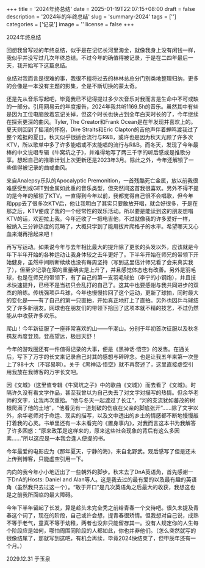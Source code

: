 +++
title = '2024年终总结'
date = 2025-01-19T22:07:15+08:00
draft = false
description = '2024年的年终总结'
slug = 'summary-2024'
tags = ['']
categories = ['记录']
image = ''
license = false
+++

2024年终总结

回想我曾写过的年终总结，似乎是在记忆长河里淘金，就像我身上没有闲钱一样，我似乎并没写过几次年终总结。不过今年的确值得被记录，于是在二四年最后一天，我开始写下这篇总结。

总结对我而言是很难的事，我很不擅将过去的林林总总分门别类地整理归纳，更多的会像是一本没有主题的影集，全是不断切换的蒙太奇。

还是先从音乐写起吧，毕竟我已不记得提过多少次音乐对我而言是生命中不可或缺的一部分。引用网易云的年度报告，2024年我共听1169.5h的音乐。虽然其中有些是因为工位电脑放着忘记关掉，但这个时长也快占到全年白天时长的了，今年继续在探索更深的曲风。Tyler, The Creator和Frank Ocean是在年发现并喜欢上的。夏天则回到了摇滚的怀抱，Dire Straits和Eric Clapton的吉他声伴着蝉鸣渡我过了整个难捱的夏日。秋天似乎很适合流行与R&B，或许也是因为秋天光顾了许多次KTV，所以歌单中多了许多能唱或不太能唱的流行与R&B。而冬天，发现了今年最棒的中文说唱专辑《牛窝坑之子》，并难得地写了两三千字的听后感或是推歌分享。想起自己的推歌计划上次更新还是2023年3月。除此之外，今年还解锁了一些值得被记录的曲或曲风。

来自Analepsy乐队的Apocalyptic Premonition，一首残酷死亡金属，放以前我很难感受到或GET到金属如此重的音乐类型，但突然间这首我很喜欢。另外不得不提的是今年的解锁了KTV。一直得到今年以前，我都觉得自己很不会唱歌，但今年和ppp去了很多次KTV后，他让我明白了其实只要敢放开唱，就会好很多，于是在那之后，KTV便成了我的一个经常性的娱乐活动。所以要是能读到这的朋友想唱KTV的话，欢迎拉上我。今年还收了一把电吉他，不过就像我的许多爱好一样，被纳入三分钟热度的范畴了，大概只学到了能用拔片爬格子的水平。希望哪天又心血来潮再拾起来吧！

再写写运动。如果说今年与去年相比最大的提升除了更长的头发以外，应该就是今年下半年开始的各种运动让我身体较之去年更好了。下半年开始在师兄的带领下开始健身，虽然中间断断续续也没有每周坚持（写到这里估计师兄看了会来真实我了），但至少记录在案的重量确实是上升了，并且感觉体态也有改善。另外是羽毛球，也是在师兄的带领下，有了自己的第一支羽毛球拍（李宁的小钢炮），并且技术快速提升，已经不是当初只会乱打的自己了。这其中也要感谢与我共同进步的双杰的陪练。传统强项乒乓球，今年也慢慢捡回了这个运动，更新了球拍，同时最大的变化是——有了自己的第一只直拍，开始真正地打上了直拍。另外也因乒乓球结交了许多新朋友。网球也在朋友们的带领下拾回了这项本就不精的技艺，不过仍然能从中收获许多欢乐。

爬山！今年新征服了一座非常喜欢的山——午潮山。分别于年初首次征服以及秋冬携友再度登顶。登高望远，极目天舒！

今年的游戏圈还有一件值得记录的大事，便是《黑神话·悟空》的发售。在通关后，写下了万字的长文来记录自己对其的感想与碎碎念。也是让我五年来第一次登上了98十大（不容易啊）。关于《黑神话·悟空》就不再赘述了，这里直接虚空引用我放在我博客的万字长文吧。

因《文城》（这里值专辑《牛窝坑之子》中的歌曲《文城》）而去看了《文城》。时隔许久没有看文学作品，甚至我曾以为自己失去了对文字对描写的热情。但余华老师的文字，让我再次重拾。“他与冬天一起渡过了长江”，“河的支流犹如蕃茂的树根爬满了他的土地”，“他看见有一道划破的伤痕在父亲的脚底张开”……除了文字以外，余华老师对于命运、现实的描写，以及文中透出的乡土的情感都不断地慢慢敲打着我的心灵。书单里还有一本未看完的《置身事内》，对我而言这本书为我解答了许多困惑：“原来政策是这样来的，原来这些社会现象的背后有这么多因素……”所以这应是一本我会逢人便提的书。

今年最爱的电影应为《那年夏天，宁静的海》，来自北野武。观后感写了但是还未上传到博客，只能虚空引用一下。

内向的我今年小小地迈出了一些朝外的脚步。秋末去了DnA英语角，首先感谢一下DnA的Hosts: Daniel and Alan等人。这是我去过的最有爱的以及最有趣的英语角（虽然我只去过这一个）。“敢于开口”是几次英语角之后最大的收获，我想这也是之前我所面临的最大障碍。

今年下半年留起了长发，算是趁头未完全秃之前给青春一个交待吧。很久未提及青春这个词了，现在的阶段，自己或许会想，提青春很矫情。但我想对自己说，成熟不等于老气，童真不等于幼稚，两者也没非只能留存其一。没有人规定你的人生每个阶段应是如何，哪怕周围同阶段的人都如此，你也并非他们。（怎么突然就写的很像结尾了，那就写到这吧，有机会再续，毕竟2024快结束了，但甲辰年还有一个月。）

2029.12.31 于玉泉
